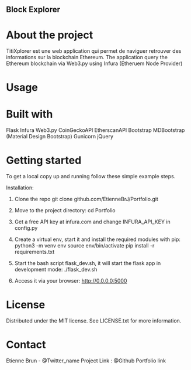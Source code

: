 Block Explorer 
---
# About the project

TitiXplorer est une web application qui permet de naviguer retrouver des informations sur la blockchain Ethereum.
The application query the Ethereum blockchain via Web3.py using Infura (Etheruem Node Provider)

# Usage




# Built with

Flask
Infura
Web3.py
CoinGeckoAPI
EtherscanAPI
Bootstrap
MDBootstrap (Material Design Bootstrap)
Gunicorn
jQuery

# Getting started

To get a local copy up and running follow these simple example steps.

Installation:

1. Clone the repo
    git clone github.com/EtienneBrJ/Portfolio.git

2. Move to the project directory:
    cd Portfolio

3. Get a free API key at infura.com and change INFURA_API_KEY in config.py

4. Create a virtual env, start it and install the required modules with pip:
    python3 -m venv env
    source env/bin/activate
    pip install -r requirements.txt

5. Start the bash script flask_dev.sh, it will start the flask app in development mode:
    ./flask_dev.sh

6. Access it via your browser:
    http://0.0.0.0:5000

# License

Distributed under the MIT license.
See LICENSE.txt for more information.

# Contact

Etienne Brun - @Twitter_name
Project Link : @Github Portfolio link



